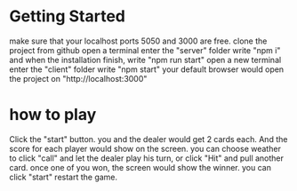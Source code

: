 # Getting Started 
make sure that your localhost ports 5050 and 3000 are free.
clone the project from github
open a terminal
enter the "server" folder
write "npm i"
and when the installation finish, write "npm run start"
open a new terminal
enter the "client" folder
write "npm start"
your default browser would open the project on "http://localhost:3000"

# how to play
Click the "start" button.
you and the dealer would get 2 cards each. And the score for each player would show on the screen.
you can choose weather to click "call" and let the dealer play his turn, or click "Hit" and pull another card.
once one of you won, the screen would show the winner.
you can click "start" restart the game.  